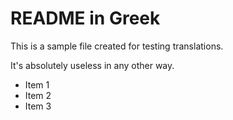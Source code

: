 # README in Greek

This is a sample file created for testing translations.

It's absolutely useless in any other way.

- Item 1
- Item 2
- Item 3
